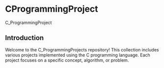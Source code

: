 # CProgrammingProject
C_ProgrammingProject
## Introduction
Welcome to the C_ProgrammingProjects repository! This collection includes various projects implemented using the C programming language. Each project focuses on a specific concept, algorithm, or problem.

